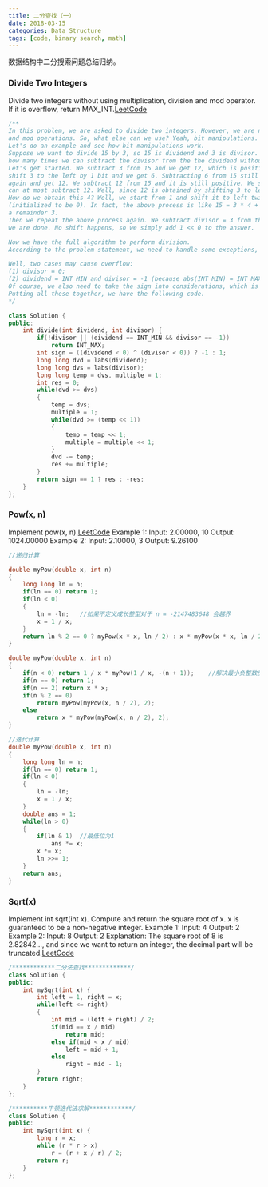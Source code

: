 ```yaml
---
title: 二分查找（一）
date: 2018-03-15
categories: Data Structure
tags: [code, binary search, math]
---
```


数据结构中二分搜索问题总结归纳。
<!--more-->

### Divide Two Integers
Divide two integers without using multiplication, division and mod operator. If it is overflow, return MAX_INT.[LeetCode](https://leetcode.com/problems/divide-two-integers/description/)
```cpp
/**
In this problem, we are asked to divide two integers. However, we are not allowed to use division, multiplication 
and mod operations. So, what else can we use? Yeah, bit manipulations.
Let's do an example and see how bit manipulations work.
Suppose we want to divide 15 by 3, so 15 is dividend and 3 is divisor. Well, division simply requires us to find 
how many times we can subtract the divisor from the the dividend without making the dividend negative.
Let's get started. We subtract 3 from 15 and we get 12, which is positive. Let's try to subtract more. Well, we 
shift 3 to the left by 1 bit and we get 6. Subtracting 6 from 15 still gives a positive result. Well, we shift 
again and get 12. We subtract 12 from 15 and it is still positive. We shift again, obtaining 24 and we know we 
can at most subtract 12. Well, since 12 is obtained by shifting 3 to left twice, we know it is 4 times of 3. 
How do we obtain this 4? Well, we start from 1 and shift it to left twice at the same time. We add 4 to an answer
(initialized to be 0). In fact, the above process is like 15 = 3 * 4 + 3. We now get part of the quotient (4), with 
a remainder 3.
Then we repeat the above process again. We subtract divisor = 3 from the remaining dividend = 3 and obtain 0. We know
we are done. No shift happens, so we simply add 1 << 0 to the answer.

Now we have the full algorithm to perform division.
According to the problem statement, we need to handle some exceptions, such as overflow.

Well, two cases may cause overflow:
(1) divisor = 0;
(2) dividend = INT_MIN and divisor = -1 (because abs(INT_MIN) = INT_MAX + 1).
Of course, we also need to take the sign into considerations, which is relatively easy.
Putting all these together, we have the following code.
*/

class Solution {
public:
    int divide(int dividend, int divisor) {
        if(!divisor || (dividend == INT_MIN && divisor == -1))
            return INT_MAX;
        int sign = ((dividend < 0) ^ (divisor < 0)) ? -1 : 1;
        long long dvd = labs(dividend);
        long long dvs = labs(divisor);
        long long temp = dvs, multiple = 1;
        int res = 0;
        while(dvd >= dvs)
        {
            temp = dvs;
            multiple = 1;
            while(dvd >= (temp << 1))
            {
                temp = temp << 1;
                multiple = multiple << 1;
            }
            dvd -= temp;
            res += multiple;
        }
        return sign == 1 ? res : -res;
    }
};
```

### Pow(x, n)
Implement pow(x, n).[LeetCode](https://leetcode.com/problems/powx-n/description/)
Example 1:
Input: 2.00000, 10
Output: 1024.00000
Example 2:
Input: 2.10000, 3
Output: 9.26100

```cpp
//递归计算

double myPow(double x, int n) 
{
    long long ln = n;
    if(ln == 0) return 1;
    if(ln < 0)
    {
        ln = -ln;   //如果不定义成长整型对于 n = -2147483648 会越界
        x = 1 / x;
    }
    return ln % 2 == 0 ? myPow(x * x, ln / 2) : x * myPow(x * x, ln / 2);
}

double myPow(double x, int n) 
{
    if(n < 0) return 1 / x * myPow(1 / x, -(n + 1));    //解决最小负整数反号越界的问题
    if(n == 0) return 1;
    if(n == 2) return x * x;
    if(n % 2 == 0) 
        return myPow(myPow(x, n / 2), 2);
    else
        return x * myPow(myPow(x, n / 2), 2);
}

//迭代计算
double myPow(double x, int n) 
{
    long long ln = n;
    if(ln == 0) return 1;
    if(ln < 0) 
    {
        ln = -ln;
        x = 1 / x;
    }
    double ans = 1;
    while(ln > 0)
    {
        if(ln & 1)  //最低位为1
            ans *= x;
        x *= x;
        ln >>= 1;
    }
    return ans;
}
```

### Sqrt(x)
Implement int sqrt(int x). Compute and return the square root of x.
x is guaranteed to be a non-negative integer.
Example 1:
Input: 4
Output: 2
Example 2:
Input: 8
Output: 2
Explanation: The square root of 8 is 2.82842..., and since we want to return an integer, 
the decimal part will be truncated.[LeetCode](https://leetcode.com/problems/sqrtx/description/)
```cpp
/************二分法查找*************/
class Solution {
public:
    int mySqrt(int x) {
        int left = 1, right = x;
        while(left <= right)
        {
            int mid = (left + right) / 2;
            if(mid == x / mid)
                return mid;
            else if(mid < x / mid)
                left = mid + 1;
            else
                right = mid - 1;
        }
        return right;
    }
};

/**********牛顿迭代法求解************/
class Solution {
public:
    int mySqrt(int x) {
        long r = x;
        while (r * r > x)
            r = (r + x / r) / 2;
        return r;
    }
};
```